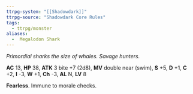 ```yaml
---
ttrpg-system: "[[Shadowdark]]"
ttrpg-source: "Shadowdark Core Rules"
tags:
  - ttrpg/monster
aliases:
  -  Megalodon Shark
---
```


_Primordial sharks the size of whales. Savage hunters._

**AC** 13, **HP** 38, **ATK** 3 bite +7 (2d8), **MV** double near (swim), **S** +5, **D** +1, **C** +2, **I** -3, **W** +1, **Ch** -3, **AL** N, **LV** 8

**Fearless**. Immune to morale checks.

